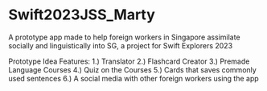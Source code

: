 # Swift2023JSS_Marty
A prototype app made to help foreign workers in Singapore assimilate socially and linguistically into SG, a project for Swift Explorers 2023

Prototype Idea Features:
1.) Translator 
2.) Flashcard Creator
3.) Premade Language Courses
4.) Quiz on the Courses
5.) Cards that saves commonly used sentences
6.) A social media with other foreign workers using the app
